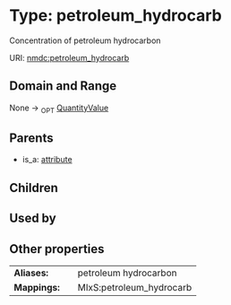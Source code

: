 
# Type: petroleum_hydrocarb


Concentration of petroleum hydrocarbon

URI: [nmdc:petroleum_hydrocarb](https://microbiomedata/meta/petroleum_hydrocarb)


## Domain and Range

None ->  <sub>OPT</sub> [QuantityValue](QuantityValue.md)

## Parents

 *  is_a: [attribute](attribute.md)

## Children


## Used by


## Other properties

|  |  |  |
| --- | --- | --- |
| **Aliases:** | | petroleum hydrocarbon |
| **Mappings:** | | MIxS:petroleum_hydrocarb |

